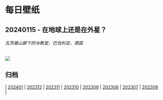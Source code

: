 # 每日壁纸

## 20240115 - 在地球上还是在外星？

###### 瓦茨曼山脚下的冰教堂，巴伐利亚，德国

![](https://www.bing.com/th?id=OHR.IceChapel_ZH-CN9189733666_UHD.jpg)

## 归档

| [202401](/202401/README.md)
| [202312](/202312/README.md)
| [202311](/202311/README.md)
| [202310](/202310/README.md)
| [202309](/202309/README.md)
| [202308](/202308/README.md)
| [202307](/202307/README.md)
| [202306](/202306/README.md)
|